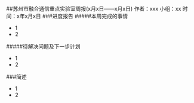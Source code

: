 ##苏州市融合通信重点实验室周报(x月x日——x月x日)
	作者：xxx                   小组：xx                        时间：x年x月x日
###进度报告
#####本周完成的事情
* 1
* 2

#####待解决问题及下一步计划
* 1
* 2

###简述
* 1
* 2